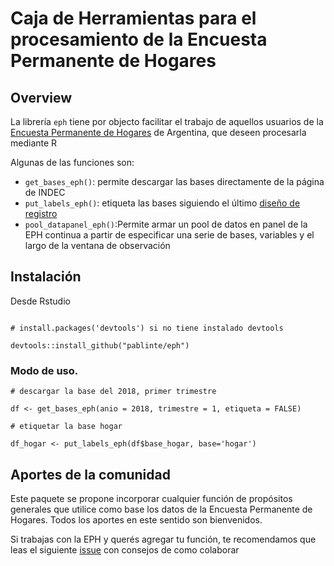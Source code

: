 # Caja de Herramientas para el procesamiento de la Encuesta Permanente de Hogares

## Overview
La librería `eph` tiene por objecto facilitar el trabajo de aquellos usuarios de la [Encuesta Permanente de Hogares](https://www.indec.gob.ar/bases-de-datos.asp) de Argentina, que deseen procesarla mediante R

Algunas de las funciones son:

- `get_bases_eph()`: permite descargar las bases directamente de la página de INDEC
- `put_labels_eph()`: etiqueta las bases siguiendo el último [diseño de registro](https://www.indec.gob.ar/ftp/cuadros/menusuperior/eph/EPH_registro_t218.pdf)
- `pool_datapanel_eph()`:Permite armar un pool de datos en panel de la EPH continua a partir de especificar una serie de bases, variables y el largo de la ventana de observación

## Instalación

Desde Rstudio 

```

# install.packages('devtools') si no tiene instalado devtools

devtools::install_github("pablinte/eph")

```

### Modo de uso.

```
# descargar la base del 2018, primer trimestre

df <- get_bases_eph(anio = 2018, trimestre = 1, etiqueta = FALSE)

# etiquetar la base hogar

df_hogar <- put_labels_eph(df$base_hogar, base='hogar')
```


## Aportes de la comunidad

Este paquete se propone incorporar cualquier función de propósitos generales que utilice como base los datos de la Encuesta Permanente de Hogares. Todos los aportes en este sentido son bienvenidos.

Si trabajas con la EPH y querés agregar tu función, te recomendamos que leas el siguiente [issue](https://github.com/pablinte/eph/issues/5#issue-407890587) con consejos de como colaborar
